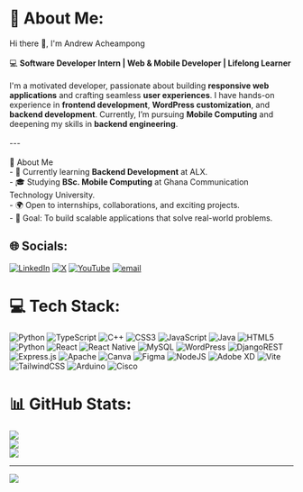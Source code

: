 # 💫 About Me:
 Hi there 👋, I'm Andrew Acheampong  <br><br>💻 **Software Developer Intern | Web & Mobile Developer | Lifelong Learner**  <br><br>I'm a motivated developer, passionate about building **responsive web applications** and crafting seamless **user experiences**. I have hands-on experience in **frontend development**, **WordPress customization**, and **backend development**. Currently, I’m pursuing **Mobile Computing** and deepening my skills in **backend engineering**.  <br><br>---<br><br> 🚀 About Me  <br>- 🌱 Currently learning **Backend Development** at ALX.  <br>- 🎓 Studying **BSc. Mobile Computing** at Ghana Communication Technology University.  <br>- 🌍 Open to internships, collaborations, and exciting projects.  <br>- 🎯 Goal: To build scalable applications that solve real-world problems. 


## 🌐 Socials:
[![LinkedIn](https://img.shields.io/badge/LinkedIn-%230077B5.svg?logo=linkedin&logoColor=white)](https://linkedin.com/in/https://www.linkedin.com/in/andrew-acheampong1/) [![X](https://img.shields.io/badge/X-black.svg?logo=X&logoColor=white)](https://x.com/https://x.com/AAcheampon96081) [![YouTube](https://img.shields.io/badge/YouTube-%23FF0000.svg?logo=YouTube&logoColor=white)](https://youtube.com/@https://www.youtube.com/@andrew.167) [![email](https://img.shields.io/badge/Email-D14836?logo=gmail&logoColor=white)](mailto:andrewacheampong21@gmail.com) 

# 💻 Tech Stack:
![Python](https://img.shields.io/badge/python-3670A0?style=for-the-badge&logo=python&logoColor=ffdd54) ![TypeScript](https://img.shields.io/badge/typescript-%23007ACC.svg?style=for-the-badge&logo=typescript&logoColor=white) ![C++](https://img.shields.io/badge/c++-%2300599C.svg?style=for-the-badge&logo=c%2B%2B&logoColor=white) ![CSS3](https://img.shields.io/badge/css3-%231572B6.svg?style=for-the-badge&logo=css3&logoColor=white) ![JavaScript](https://img.shields.io/badge/javascript-%23323330.svg?style=for-the-badge&logo=javascript&logoColor=%23F7DF1E) ![Java](https://img.shields.io/badge/java-%23ED8B00.svg?style=for-the-badge&logo=openjdk&logoColor=white) ![HTML5](https://img.shields.io/badge/html5-%23E34F26.svg?style=for-the-badge&logo=html5&logoColor=white) ![Python](https://img.shields.io/badge/python-3670A0?style=for-the-badge&logo=python&logoColor=ffdd54) ![React](https://img.shields.io/badge/react-%2320232a.svg?style=for-the-badge&logo=react&logoColor=%2361DAFB) ![React Native](https://img.shields.io/badge/react_native-%2320232a.svg?style=for-the-badge&logo=react&logoColor=%2361DAFB) ![MySQL](https://img.shields.io/badge/mysql-4479A1.svg?style=for-the-badge&logo=mysql&logoColor=white) ![WordPress](https://img.shields.io/badge/WordPress-%23117AC9.svg?style=for-the-badge&logo=WordPress&logoColor=white) ![DjangoREST](https://img.shields.io/badge/DJANGO-REST-ff1709?style=for-the-badge&logo=django&logoColor=white&color=ff1709&labelColor=gray) ![Express.js](https://img.shields.io/badge/express.js-%23404d59.svg?style=for-the-badge&logo=express&logoColor=%2361DAFB) ![Apache](https://img.shields.io/badge/apache-%23D42029.svg?style=for-the-badge&logo=apache&logoColor=white) ![Canva](https://img.shields.io/badge/Canva-%2300C4CC.svg?style=for-the-badge&logo=Canva&logoColor=white) ![Figma](https://img.shields.io/badge/figma-%23F24E1E.svg?style=for-the-badge&logo=figma&logoColor=white) ![NodeJS](https://img.shields.io/badge/node.js-6DA55F?style=for-the-badge&logo=node.js&logoColor=white) ![Adobe XD](https://img.shields.io/badge/Adobe%20XD-470137?style=for-the-badge&logo=Adobe%20XD&logoColor=#FF61F6) ![Vite](https://img.shields.io/badge/vite-%23646CFF.svg?style=for-the-badge&logo=vite&logoColor=white) ![TailwindCSS](https://img.shields.io/badge/tailwindcss-%2338B2AC.svg?style=for-the-badge&logo=tailwind-css&logoColor=white) ![Arduino](https://img.shields.io/badge/-Arduino-00979D?style=for-the-badge&logo=Arduino&logoColor=white) ![Cisco](https://img.shields.io/badge/cisco-%23049fd9.svg?style=for-the-badge&logo=cisco&logoColor=black)
# 📊 GitHub Stats:
![](https://github-readme-stats.vercel.app/api?username=Andrewkwame1&theme=dark&hide_border=false&include_all_commits=false&count_private=false)<br/>
![](https://nirzak-streak-stats.vercel.app/?user=Andrewkwame1&theme=dark&hide_border=false)<br/>
![](https://github-readme-stats.vercel.app/api/top-langs/?username=Andrewkwame1&theme=dark&hide_border=false&include_all_commits=false&count_private=false&layout=compact)

---
[![](https://visitcount.itsvg.in/api?id=Andrewkwame1&icon=0&color=0)](https://visitcount.itsvg.in)

<!-- Proudly created with GPRM ( https://gprm.itsvg.in ) -->
